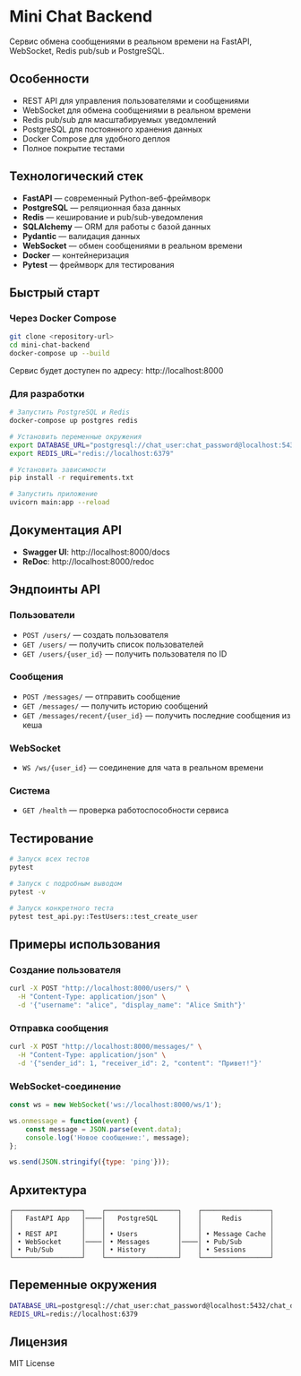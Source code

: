 # Mini Chat Backend

Сервис обмена сообщениями в реальном времени на FastAPI, WebSocket, Redis pub/sub и PostgreSQL.

## Особенности

- REST API для управления пользователями и сообщениями
- WebSocket для обмена сообщениями в реальном времени
- Redis pub/sub для масштабируемых уведомлений
- PostgreSQL для постоянного хранения данных
- Docker Compose для удобного деплоя
- Полное покрытие тестами

## Технологический стек

- **FastAPI** — современный Python-веб-фреймворк
- **PostgreSQL** — реляционная база данных
- **Redis** — кеширование и pub/sub-уведомления
- **SQLAlchemy** — ORM для работы с базой данных
- **Pydantic** — валидация данных
- **WebSocket** — обмен сообщениями в реальном времени
- **Docker** — контейнеризация
- **Pytest** — фреймворк для тестирования

## Быстрый старт

### Через Docker Compose

```bash
git clone <repository-url>
cd mini-chat-backend
docker-compose up --build
```

Сервис будет доступен по адресу: http://localhost:8000

### Для разработки

```bash
# Запустить PostgreSQL и Redis
docker-compose up postgres redis

# Установить переменные окружения
export DATABASE_URL="postgresql://chat_user:chat_password@localhost:5432/chat_db"
export REDIS_URL="redis://localhost:6379"

# Установить зависимости
pip install -r requirements.txt

# Запустить приложение
uvicorn main:app --reload
```

## Документация API

- **Swagger UI**: http://localhost:8000/docs
- **ReDoc**: http://localhost:8000/redoc

## Эндпоинты API

### Пользователи
- `POST /users/` — создать пользователя
- `GET /users/` — получить список пользователей
- `GET /users/{user_id}` — получить пользователя по ID

### Сообщения
- `POST /messages/` — отправить сообщение
- `GET /messages/` — получить историю сообщений
- `GET /messages/recent/{user_id}` — получить последние сообщения из кеша

### WebSocket
- `WS /ws/{user_id}` — соединение для чата в реальном времени

### Система
- `GET /health` — проверка работоспособности сервиса

## Тестирование

```bash
# Запуск всех тестов
pytest

# Запуск с подробным выводом
pytest -v

# Запуск конкретного теста
pytest test_api.py::TestUsers::test_create_user
```

## Примеры использования

### Создание пользователя

```bash
curl -X POST "http://localhost:8000/users/" \
  -H "Content-Type: application/json" \
  -d '{"username": "alice", "display_name": "Alice Smith"}'
```

### Отправка сообщения

```bash
curl -X POST "http://localhost:8000/messages/" \
  -H "Content-Type: application/json" \
  -d '{"sender_id": 1, "receiver_id": 2, "content": "Привет!"}'
```

### WebSocket-соединение

```javascript
const ws = new WebSocket('ws://localhost:8000/ws/1');

ws.onmessage = function(event) {
    const message = JSON.parse(event.data);
    console.log('Новое сообщение:', message);
};

ws.send(JSON.stringify({type: 'ping'}));
```

## Архитектура

```
┌─────────────────┐    ┌──────────────────┐    ┌─────────────────┐
│   FastAPI App   │────│   PostgreSQL     │    │     Redis       │
│                 │    │                  │    │                 │
│ • REST API      │    │ • Users          │    │ • Message Cache │
│ • WebSocket     │────│ • Messages       │────│ • Pub/Sub       │
│ • Pub/Sub       │    │ • History        │    │ • Sessions      │
└─────────────────┘    └──────────────────┘    └─────────────────┘
```

## Переменные окружения

```bash
DATABASE_URL=postgresql://chat_user:chat_password@localhost:5432/chat_db
REDIS_URL=redis://localhost:6379
```

## Лицензия

MIT License
